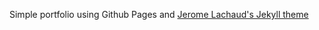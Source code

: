 Simple portfolio using Github Pages and [Jerome Lachaud's Jekyll theme](https://github.com/jeromelachaud/freelancer-theme)
